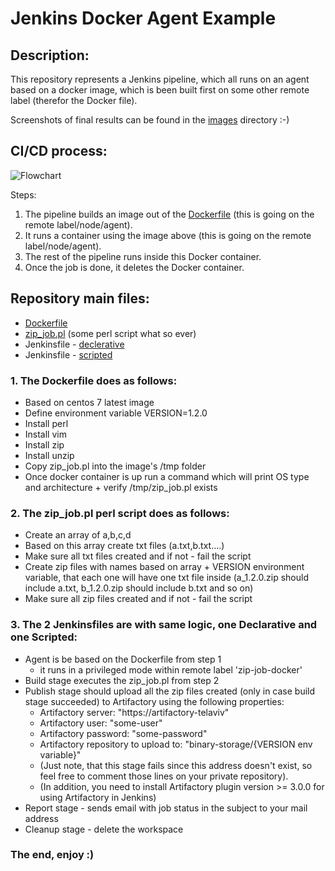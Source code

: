 # Jenkins Docker Agent Example

## Description:

This repository represents a Jenkins pipeline, which all runs on an agent based on a docker image, 
which is been built first on some other remote label (therefor the Docker file).  
  
Screenshots of final results can be found in the [images](images) directory :-) 

## CI/CD process:
![Flowchart](https://yuml.me/diagram/plain/activity/(Build%20Docker%20Image)-%3E(Run%20Container)-%3E(Run%20Pipeline%20In%20The%20Container)-%3E(Delete%20The%20Container).png)

Steps:
1. The pipeline builds an image out of the [Dockerfile](Dockerfile) (this is going on the remote label/node/agent).
2. It runs a container using the image above (this is going on the remote label/node/agent).
3. The rest of the pipeline runs inside this Docker container.
4. Once the job is done, it deletes the Docker container.  


## Repository main files:
* [Dockerfile](Dockerfile)
* [zip_job.pl](zip_job.pl) (some perl script what so ever)
* Jenkinsfile - [declerative](Jenkinsfile)
* Jenkinsfile - [scripted](Jenkinsfile_Scripted)


### 1. The Dockerfile does as follows:
* Based on centos 7 latest image
* Define environment variable VERSION=1.2.0
* Install perl
* Install vim
* Install zip
* Install unzip
* Copy zip_job.pl into the image's /tmp folder
* Once docker container is up run a command which will print OS type and architecture + verify /tmp/zip_job.pl exists

### 2. The zip_job.pl perl script does as follows:
* Create an array of a,b,c,d
* Based on this array create txt files (a.txt,b.txt….)
* Make sure all txt files created and if not - fail the script
* Create zip files with names based on array + VERSION environment variable, that each one will have one txt file inside (a_1.2.0.zip should include a.txt, b_1.2.0.zip should include b.txt  and so on)
* Make sure all zip files created and if not - fail the script 

### 3. The 2 Jenkinsfiles are with same logic, one Declarative and one Scripted:
* Agent is be based on the Dockerfile from step 1
  - it runs in a privileged mode within remote label 'zip-job-docker'
* Build stage executes the zip_job.pl from step 2
* Publish stage should upload all the zip files created (only in case build stage succeeded) to Artifactory using the following properties:
  - Artifactory server: "https://artifactory-telaviv"
  - Artifactory user: "some-user"
  - Artifactory password: "some-password"
  - Artifactory repository to upload to: "binary-storage/{VERSION env variable}"
  - (Just note, that this stage fails since this address doesn't exist, so feel free to comment those lines on your private repository).
  - (In addition, you need to install Artifactory plugin version >= 3.0.0 for using Artifactory in Jenkins)
* Report stage - sends email with job status in the subject to your mail address
* Cleanup stage - delete the workspace


### The end, enjoy :)

